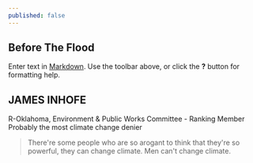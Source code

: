 ```yaml
---
published: false
---
```

## Before The Flood

Enter text in [Markdown](http://daringfireball.net/projects/markdown/). Use the toolbar above, or click the **?** button for formatting help.

## JAMES INHOFE
R-Oklahoma, Environment & Public Works Committee - Ranking Member
Probably the most climate change denier

> There're some people who are so arogant to think that they're so powerful, they can change climate. Men can't change climate.